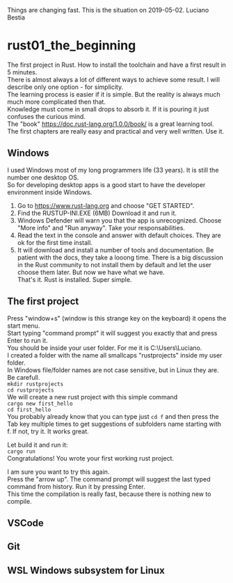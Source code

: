 Things are changing fast. This is the situation on 2019-05-02. Luciano Bestia  
# rust01_the_beginning  
The first project in Rust. How to install the toolchain and have a first result in 5 minutes.  
There is almost always a lot of different ways to achieve some result. I will describe only one option - for simplicity.  
The learning process is easier if it is simple. But the reality is always much much more complicated then that.  
Knowledge must come in small drops to absorb it. If it is pouring it just confuses the curious mind.  
The "book" https://doc.rust-lang.org/1.0.0/book/ is a great learning tool. The first chapters are really easy and practical and very well written. Use it.   
## Windows  
I used Windows most of my long programmers life (33 years). It is still the number one desktop OS.  
So for developing desktop apps is a good start to have the developer environment inside Windows.  
1. Go to https://www.rust-lang.org and choose "GET STARTED".  
2. Find the RUSTUP-INI.EXE (6MB) Download it and run it.  
3. Windows Defender will warn you that the app is unrecognized. Choose "More info" and "Run anyway". Take your responsabilities.  
4. Read the text in the console and answer with default choices. They are ok for the first time install.  
5. It will download and install a number of tools and documentation. Be patient with the docs, they take a looong time. There is a big discussion in the Rust community to not install them by default and let the user choose them later. But now we have what we have.  
That's it. Rust is installed. Super simple.  

## The first project  
Press "window+s" (window is this strange key on the keyboard) it opens the start menu.  
Start typing "command prompt" it will suggest you exactly that and press Enter to run it.  
You should be inside your user folder. For me it is C:\Users\Luciano.  
I created a folder with the name all smallcaps "rustprojects" inside my user folder.  
In Windows file/folder names are not case sensitive, but in Linux they are. Be carefull.  
`mkdir rustprojects`  
`cd rustprojects`  
We will create a new rust project with this simple command  
`cargo new first_hello`  
`cd first_hello`  
You probably already know that you can type just `cd f` and then press the Tab key multiple times to get suggestions of subfolders name starting with f. If not, try it. It works great.  
  
Let build it and run it:  
`cargo run`  
Congratulations! You wrote your first working rust project.  
  
I am sure you want to try this again.  
Press the "arrow up". The command prompt will suggest the last typed command from history. Run it by pressing Enter.  
This time the compilation is really fast, because there is nothing new to compile.  
  
  

## VSCode

## Git

## WSL Windows subsystem for Linux
